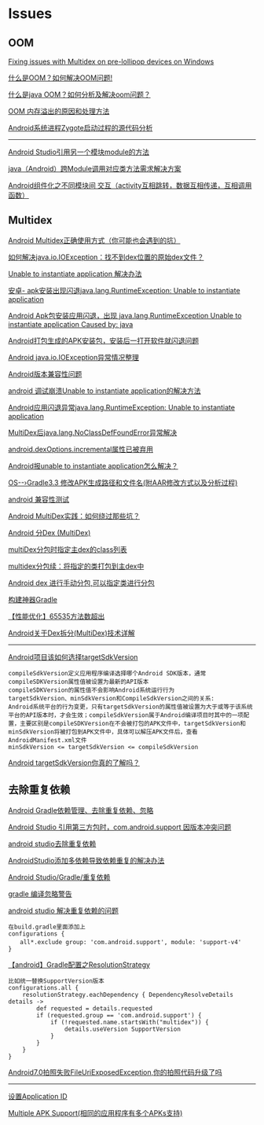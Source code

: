 Issues
===

OOM
---
[Fixing issues with Multidex on pre-lollipop devices on Windows](https://www.jimbobbennett.io/fixing-issues-with-multidex-on-pre-lollipop-devices-on-windows/)  

[什么是OOM？如何解决OOM问题!](https://www.jianshu.com/p/41ffbf31b20c)  

[什么是java OOM？如何分析及解决oom问题？](https://www.cnblogs.com/ThinkVenus/p/6805495.html)  

[OOM 内存溢出的原因和处理方法](https://blog.csdn.net/dakaniu/article/details/80747754)  

[Android系统进程Zygote启动过程的源代码分析](https://blog.csdn.net/luoshengyang/article/details/6768304)  


--------

[Android Studio引用另一个模块module的方法](https://blog.csdn.net/lyf970419/article/details/80762821)  

[java（Android）跨Module调用对应类方法需求解决方案](https://blog.csdn.net/sunlit_6/article/details/80942137)  

[Android组件化之不同模块间 交互（activity互相跳转，数据互相传递，互相调用函数）](https://blog.csdn.net/gaolei1201/article/details/77601027)  




Multidex
---

[Android Multidex正确使用方式（你可能也会遇到的坑）](https://www.jianshu.com/p/78f2e2d9484a)  


[如何解决java.io.IOException：找不到dex位置的原始dex文件？](https://cloud.tencent.com/developer/ask/192762)  

[Unable to instantiate application 解决办法](https://blog.csdn.net/adobe2000/article/details/78262960)  

[安卓- apk安装出现闪退java.lang.RuntimeException: Unable to instantiate application](https://blog.csdn.net/daxue_haha/article/details/76919120)  

[Android Apk包安装应用闪退，出现 java.lang.RuntimeException Unable to instantiate application Caused by: java](https://blog.csdn.net/wjr1949/article/details/80493051)  


[Android打包生成的APK安装包，安装后一打开软件就闪退问题](https://blog.csdn.net/rabbit_ding0810/article/details/78260374)  

[Android java.io.IOException异常情况整理](https://blog.csdn.net/zhufuing/article/details/38312441)  

[Android版本兼容性问题](https://blog.csdn.net/calvin_zhou/article/details/78466800)  

[android 调试崩溃Unable to instantiate application的解决方法](https://www.2cto.com/kf/201803/725461.html)  

[Android应用闪退异常java.lang.RuntimeException: Unable to instantiate application](https://blog.csdn.net/lijueqing/article/details/80854823)  

[MultiDex后java.lang.NoClassDefFoundError异常解决](https://blog.csdn.net/m00123456789/article/details/60767351)  

[android.dexOptions.incremental属性已被弃用](https://www.jianshu.com/p/da861a89ade7)  

[Android报unable to instantiate application怎么解决？](https://www.aliyun.com/jiaocheng/53238.html)  

[OS--›Gradle3.3 修改APK生成路径和文件名(附AAR修改方式以及分析过程)](https://blog.csdn.net/angcyo/article/details/78357512)  

[android 兼容性测试](https://www.testin.cn/account/login.htm)  

[Android MultiDex实践：如何绕过那些坑？](https://blog.csdn.net/richie0006/article/details/51103976)  

[Android 分Dex (MultiDex)](https://www.cnblogs.com/wingyip/p/4496028.html)  

[multiDex分包时指定主dex的class列表](https://www.cnblogs.com/zzq-include/p/6370500.html)  

[multidex分包续：将指定的类打包到主dex中](https://blog.csdn.net/qq_24451593/article/details/79554372)  

[Android dex 进行手动分包,可以指定类进行分包](https://blog.csdn.net/zcv5and/article/details/78413684)  



[构建神器Gradle](http://jiajixin.cn/2015/08/07/gradle-android/)  

[【性能优化】65535方法数超出](https://blog.csdn.net/www1575066083/article/details/80938378)  


[Android关于Dex拆分(MultiDex)技术详解](https://blog.csdn.net/tan6458/article/details/54315037)  




---------------------

[Android项目该如何选择targetSdkVersion](https://blog.csdn.net/zhangjin12312/article/details/78211328)  
~~~
compileSdkVersion定义应用程序编译选择哪个Android SDK版本，通常compileSDKVersion属性值被设置为最新的API版本
compileSDKVersion的属性值不会影响Android系统运行行为
targetSdkVersion、minSdkVersion和CompileSdkVersion之间的关系:
Android系统平台的行为变更，只有targetSdkVersion的属性值被设置为大于或等于该系统平台的API版本时，才会生效；compileSdkVersion属于Android编译项目时其中的一项配置，主要区别是compileSDKVersion在不会被打包的APK文件中，targetSdkVersion和minSdkVersion将被打包到APK文件中，具体可以解压APK文件后，查看AndroidManifest.xml文件
minSdkVersion <= targetSdkVersion <= compileSdkVersion
~~~

[Android targetSdkVersion你真的了解吗？](https://blog.csdn.net/qq_23062979/article/details/81294550)  

去除重复依赖
---

[Android Gradle依赖管理、去除重复依赖、忽略](https://blog.csdn.net/wapchief/article/details/84974219)  

[Android Studio 引用第三方包时，com.android.support 因版本冲突问题](https://blog.csdn.net/qq_34983989/article/details/82746642)  

[android studio去除重复依赖](https://www.csdn.net/gather_20/MtTakg2sOTg0MC1ibG9n.html)  

[AndroidStudio添加多依赖导致依赖重复的解决办法](https://blog.csdn.net/zhang721677/article/details/79752433)  

[Android Studio/Gradle/重复依赖](https://blog.csdn.net/u014587769/article/details/71214973)  

[gradle 编译忽略警告](https://blog.csdn.net/dounine/article/details/64129415)  

[android studio 解决重复依赖的问题](https://blog.csdn.net/xzp297988064/article/details/70708434)  
~~~
在build.gradle里面添加上
configurations {
　　all*.exclude group: 'com.android.support', module: 'support-v4'
}
~~~

[【android】Gradle配置之ResolutionStrategy](https://www.jianshu.com/p/0a60a78648bf)  
~~~
比如统一替换SupportVersion版本
configurations.all {
    resolutionStrategy.eachDependency { DependencyResolveDetails details ->
        def requested = details.requested
        if (requested.group == 'com.android.support') {
            if (!requested.name.startsWith("multidex")) {
                details.useVersion SupportVersion
            }
        }
    }
}
~~~

[Android7.0拍照失败FileUriExposedException,你的拍照代码升级了吗](https://blog.csdn.net/yunboxiang/article/details/54017121)  

-----------

[设置Application ID](https://www.jianshu.com/p/28a12dc7bfba)  

[Multiple APK Support(相同的应用程序有多个APKs支持)](https://blog.csdn.net/dblackde/article/details/7804544)  






